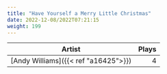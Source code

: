 ```yaml
---
title: "Have Yourself a Merry Little Christmas"
date: 2022-12-08/2022T07:21:15
weight: 199
---
```




 Artist | Plays 
----- | -----:
[Andy Williams]({{< ref "a16425">}}) | 4
